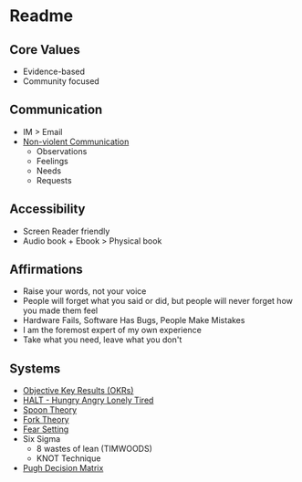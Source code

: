 # Readme

## Core Values

* Evidence-based
* Community focused

## Communication

* IM > Email
* [Non-violent Communication](https://www.goodreads.com/book/show/58686063-nonviolent-communication)
  * Observations
  * Feelings
  * Needs
  * Requests

## Accessibility

* Screen Reader friendly
* Audio book + Ebook > Physical book

## Affirmations

* Raise your words, not your voice
* People will forget what you said or did, but people will never forget how you made them feel
* Hardware Fails, Software Has Bugs, People Make Mistakes
* I am the foremost expert of my own experience
* Take what you need, leave what you don't

## Systems

* [Objective Key Results (OKRs)](https://www.whatmatters.com/faqs/okr-meaning-definition-example/)
* [HALT - Hungry Angry Lonely Tired](https://medium.com/getbravely/halt-coping-skills-how-to-start-and-what-to-do-next-e51165040dab)
* [Spoon Theory](https://butyoudontlooksick.com/articles/written-by-christine/the-spoon-theory/)
* [Fork Theory](https://jenrose.com/fork-theory/)
* [Fear Setting](https://www.ted.com/talks/tim_ferriss_why_you_should_define_your_fears_instead_of_your_goals)
* Six Sigma
   * 8 wastes of lean (TIMWOODS)
   * KNOT Technique
* [Pugh Decision Matrix](https://asq.org/quality-resources/decision-matrix)
